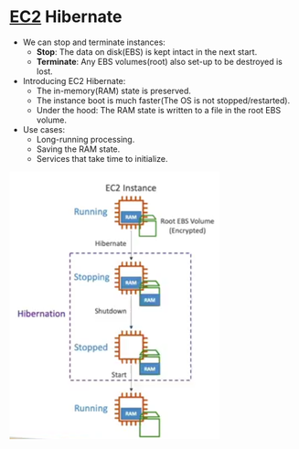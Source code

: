 # [EC2](AWS/Cloud%20Practitioner%20(CLF-C02)/02-Compute%20in%20the%20Cloud/04-Amazon%20Elastic%20Compute%20Cloud(EC2).md) Hibernate
- We can stop and terminate instances:
	- **Stop**: The data on disk(EBS) is kept intact in the next start.
	- **Terminate**: Any EBS volumes(root) also set-up to be destroyed is lost.
- Introducing EC2 Hibernate:
	- The in-memory(RAM) state is preserved.
	- The instance boot is much faster(The OS is not stopped/restarted).
	- Under the hood: The RAM state is written to a file in the root EBS volume.
- Use cases:
	- Long-running processing.
	- Saving the RAM state.
	- Services that take time to initialize.

![](AWS/AWS%20Solutions%20Architect%20Associate%20Certification%20SAA-C03/img/Pasted%20image%2020241104155713.png)